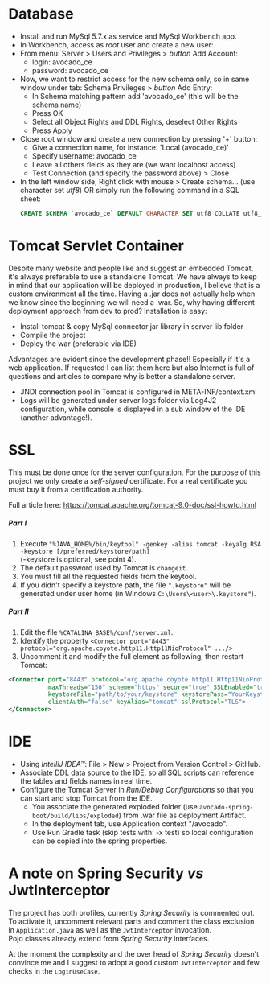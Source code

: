 # Database
- Install and run MySql 5.7.x as service and MySql Workbench app.
- In Workbench, access as _root_ user and create a new user:
- From menu: Server > Users and Privileges > _button_ Add Account:
  - login: avocado_ce
  - password: avocado_ce
- Now, we want to restrict access for the new schema only, so in same window under tab: Schema Privileges > _button_ Add Entry:
  - In Schema matching pattern add 'avocado_ce' (this will be the schema name)
  - Press OK
  - Select all Object Rights and DDL Rights, deselect Other Rights
  - Press Apply
- Close root window and create a new connection by pressing '+' button:
  - Give a connection name, for instance: 'Local (avocado_ce)'
  - Specify username: avocado_ce
  - Leave all others fields as they are (we want localhost access)
  - Test Connection (and specify the password above) > Close
- In the left window side, Right click with mouse > Create schema... (use character set _utf8_) OR simply run the following command in a SQL sheet:
  ``` sql
  CREATE SCHEMA `avocado_ce` DEFAULT CHARACTER SET utf8 COLLATE utf8_bin;
  ```

# Tomcat Servlet Container
Despite many website and people like and suggest an embedded Tomcat, it's always preferable to use a standalone Tomcat.
We have always to keep in mind that our application will be deployed in production, I believe that is a custom environment all the time.
Having a .jar does not actually help when we know since the beginning we will need a .war. So, why having different deployment approach from dev to prod?
Installation is easy:
- Install tomcat & copy MySql connector jar library in server lib folder
- Compile the project
- Deploy the war (preferable via IDE)

Advantages are evident since the development phase!! Especially if it's a web application.
If requested I can list them here but also Internet is full of questions and articles to compare why is better a standalone server.

- JNDI connection pool in Tomcat is configured in META-INF/context.xml
- Logs will be generated under server logs folder via Log4J2 configuration, while console is displayed in a sub window of the IDE (another advantage!).

# SSL
This must be done once for the server configuration.
For the purpose of this project we only create a _self-signed_ certificate.
For a real certificate you must buy it from a certification authority.

Full article here: https://tomcat.apache.org/tomcat-9.0-doc/ssl-howto.html

##### Part I
1. Execute `"%JAVA_HOME%/bin/keytool" -genkey -alias tomcat -keyalg RSA
   -keystore [/preferred/keystore/path]`<br>(-keystore is optional, see point 4).
2. The default password used by Tomcat is `changeit`.
3. You must fill all the requested fields from the keytool.
4. If you didn't specify a keystore path, the file `".keystore"` will be generated under
   user home (in Windows `C:\Users\<user>\.keystore"`).
##### Part II
1. Edit the file `%CATALINA_BASE%/conf/server.xml`.
2. Identify the property `<Connector port="8443" protocol="org.apache.coyote.http11.Http11NioProtocol" .../>`
3. Uncomment it and modify the full element as following, then restart Tomcat:
``` xml
<Connector port="8443" protocol="org.apache.coyote.http11.Http11NioProtocol"
    	   maxThreads="150" scheme="https" secure="true" SSLEnabled="true"
    	   keystoreFile="path/to/your/keystore" keystorePass="YourKeystorePassword"
    	   clientAuth="false" keyAlias="tomcat" sslProtocol="TLS">
</Connector>
```

# IDE
- Using _IntelliJ IDEA™_: File > New > Project from Version Control > GitHub.
- Associate DDL data source to the IDE, so all SQL scripts can reference the tables and fields names in real time.
- Configure the Tomcat Server in _Run/Debug Configurations_ so that you can start and stop Tomcat from the IDE.
  - You associate the generated exploded folder (use `avocado-spring-boot/build/libs/exploded`) from .war file as deployment Artifact.
  - In the deployment tab, use Application context "/avocado".
  - Use Run Gradle task (skip tests with: -x test) so local configuration can be copied into the spring properties.
  
# A note on Spring Security _vs_ JwtInterceptor
The project has both profiles, currently _Spring Security_ is commented out. To activate it, uncomment relevant parts
and comment the class exclusion in `Application.java` as well as the `JwtInterceptor` invocation.<br>
Pojo classes already extend from _Spring Security_ interfaces.

At the moment the complexity and the over head of _Spring Security_ doesn't convince me
and I suggest to adopt a good custom `JwtInterceptor` and few checks in the `LoginUseCase`.
